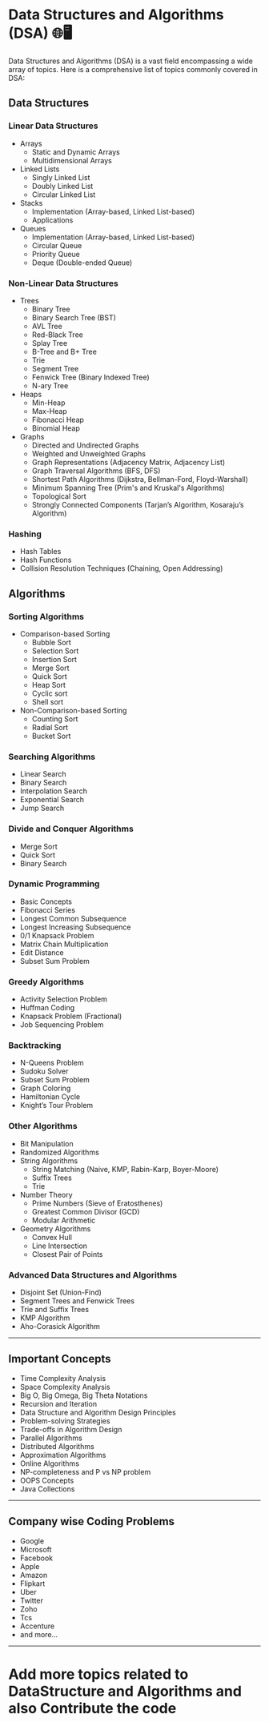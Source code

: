 # Data Structures and Algorithms (DSA) 🌐🖥

Data Structures and Algorithms (DSA) is a vast field encompassing a wide array of topics. Here is a comprehensive list of topics commonly covered in DSA:



## Data Structures

### Linear Data Structures
- Arrays
  - Static and Dynamic Arrays
  - Multidimensional Arrays
- Linked Lists
  - Singly Linked List
  - Doubly Linked List
  - Circular Linked List
- Stacks
  - Implementation (Array-based, Linked List-based)
  - Applications
- Queues
  - Implementation (Array-based, Linked List-based)
  - Circular Queue
  - Priority Queue
  - Deque (Double-ended Queue)

### Non-Linear Data Structures
- Trees
  - Binary Tree
  - Binary Search Tree (BST)
  - AVL Tree
  - Red-Black Tree
  - Splay Tree
  - B-Tree and B+ Tree
  - Trie
  - Segment Tree
  - Fenwick Tree (Binary Indexed Tree)
  - N-ary Tree
- Heaps
  - Min-Heap
  - Max-Heap
  - Fibonacci Heap
  - Binomial Heap
- Graphs
  - Directed and Undirected Graphs
  - Weighted and Unweighted Graphs
  - Graph Representations (Adjacency Matrix, Adjacency List)
  - Graph Traversal Algorithms (BFS, DFS)
  - Shortest Path Algorithms (Dijkstra, Bellman-Ford, Floyd-Warshall)
  - Minimum Spanning Tree (Prim's and Kruskal's Algorithms)
  - Topological Sort
  - Strongly Connected Components (Tarjan’s Algorithm, Kosaraju’s Algorithm)

### Hashing
- Hash Tables
- Hash Functions
- Collision Resolution Techniques (Chaining, Open Addressing)

## Algorithms

### Sorting Algorithms
- Comparison-based Sorting
  - Bubble Sort
  - Selection Sort
  - Insertion Sort
  - Merge Sort
  - Quick Sort
  - Heap Sort
  - Cyclic sort
  - Shell sort
- Non-Comparison-based Sorting
  - Counting Sort
  - Radial Sort
  - Bucket Sort

### Searching Algorithms
- Linear Search
- Binary Search
- Interpolation Search
- Exponential Search
- Jump Search

### Divide and Conquer Algorithms
- Merge Sort
- Quick Sort
- Binary Search

### Dynamic Programming
- Basic Concepts
- Fibonacci Series
- Longest Common Subsequence
- Longest Increasing Subsequence
- 0/1 Knapsack Problem
- Matrix Chain Multiplication
- Edit Distance
- Subset Sum Problem

### Greedy Algorithms
- Activity Selection Problem
- Huffman Coding
- Knapsack Problem (Fractional)
- Job Sequencing Problem

### Backtracking
- N-Queens Problem
- Sudoku Solver
- Subset Sum Problem
- Graph Coloring
- Hamiltonian Cycle
- Knight’s Tour Problem

### Other Algorithms
- Bit Manipulation
- Randomized Algorithms
- String Algorithms
  - String Matching (Naive, KMP, Rabin-Karp, Boyer-Moore)
  - Suffix Trees
  - Trie
- Number Theory
  - Prime Numbers (Sieve of Eratosthenes)
  - Greatest Common Divisor (GCD)
  - Modular Arithmetic
- Geometry Algorithms
  - Convex Hull
  - Line Intersection
  - Closest Pair of Points

### Advanced Data Structures and Algorithms
- Disjoint Set (Union-Find)
- Segment Trees and Fenwick Trees
- Trie and Suffix Trees
- KMP Algorithm
- Aho-Corasick Algorithm

---
## Important Concepts

- Time Complexity Analysis
- Space Complexity Analysis
- Big O, Big Omega, Big Theta Notations
- Recursion and Iteration
- Data Structure and Algorithm Design Principles
- Problem-solving Strategies
- Trade-offs in Algorithm Design
- Parallel Algorithms
- Distributed Algorithms
- Approximation Algorithms
- Online Algorithms
- NP-completeness and P vs NP problem
- OOPS Concepts
- Java Collections

---
## Company wise Coding Problems

- Google
- Microsoft
- Facebook
- Apple
- Amazon
- Flipkart
- Uber
- Twitter
- Zoho
- Tcs
- Accenture
- and more...

---
# Add more topics related to DataStructure and Algorithms and also Contribute the code  
